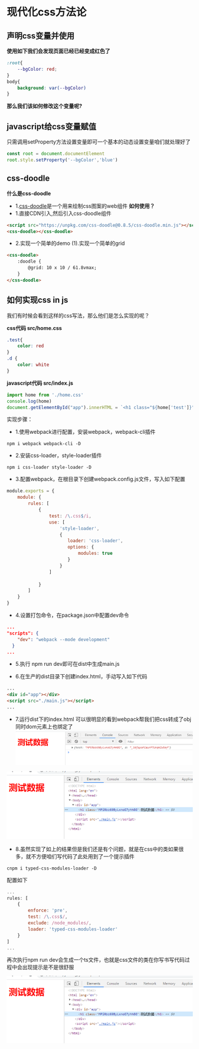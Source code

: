 # 现代化css方法论
## 声明css变量并使用
**使用如下我们会发现页面已经已经变成红色了**
```css
:root{
    --bgColor: red;
}
body{
    background: var(--bgColor)
}
```
**那么我们该如何修改这个变量呢?**
## javascript给css变量赋值

只需调用setProperty方法设置变量即可一个基本的动态设置变量咱们就处理好了
```javascript
const root = document.documentElement
root.style.setProperty('--bgColor','blue')
```
## css-doodle
**什么是css-doodle**
- 1.[css-doodle](https://css-doodle.com/)是一个用来绘制css图案的web组件
**如何使用？**
- 1.直接CDN引入,然后引入css-doodle组件
```html
<script src="https://unpkg.com/css-doodle@0.8.5/css-doodle.min.js"></script>
<css-doodle></css-doodle>
```
- 2.实现一个简单的demo
(1).实现一个简单的grid

```html
<css-doodle>
    :doodle {
        @grid: 10 x 10 / 61.8vmax;
    }
</css-doodle>
```
## 如何实现css in js
我们有时候会看到这样的css写法，那么他们是怎么实现的呢？

**css代码 src/home.css**
```css
.test{
    color: red
}
.d {
    color: white
}
```
**javascript代码 src/index.js**
```javascript
import home from './home.css'
console.log(home)
document.getElementById("app").innerHTML = `<h1 class="${home['test']}">测试数据</h1>`
```
实现步骤：
- 1.使用webpack进行配置，安装webpack，webpack-cli插件
```
npm i webpack webpack-cli -D
```
- 2.安装css-loader，style-loader插件
```
npm i css-loader style-loader -D
```
- 3.配置webpack，在根目录下创建webpack.config.js文件，写入如下配置
```javascript
module.exports = {
    module: {
        rules: [
            {
                test: /\.css$/i,
                use: [
                    'style-loader',
                    {
                       loader: 'css-loader',
                       options: {
                           modules: true
                       } 
                    }
                ]

            }
        ]
    }
}
```
- 4.设置打包命令，在package.json中配置dev命令
```json
...
"scripts": {
    "dev": "webpack --mode development"
  }
...
```
- 5.执行 npm run dev即可在dist中生成main.js

- 6.在生产的dist目录下创建index.html，手动写入如下代码
```html
...
<div id="app"></div>
<script src="./main.js"></script>
...
```
- 7.运行dist下的index.html
可以很明显的看到webpack帮我们把css转成了obj同时dom元素上也绑定了
![result1](/css/test-css.png)

![result2](/css/test-html.png)
- 8.虽然实现了如上的结果但是我们还是有个问题，就是在css中的类如果很多，就不方便咱们写代码了此处用到了一个提示插件
```
cnpm i typed-css-modules-loader -D
```
配置如下
```js
...
rules: [
    {
        enforce: 'pre',
        test: /\.css$/,
        exclude: /node_modules/,
        loader: 'typed-css-modules-loader'
    }
]
...
```

再次执行npm run dev会生成一个ts文件，也就是css文件的类在你写书写代码过程中会出现提示是不是很舒服

![result2](/css/test-html.png)




